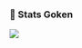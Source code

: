 ### 👑 Stats Goken
<img src="https://github-readme-stats-gxk3n.vercel.app/api/top-langs/?username=gxk3n&layout=compact&theme=radical&card_width=300&cache_seconds=1"/>

